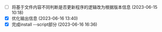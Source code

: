 - [ ] 将基于文件内容不同判断是否更新程序的逻辑改为根据版本信息 (2023-06-15 10:18)
- [X] 优化输出信息 (2023-06-16 13:40)
- [X] 完成install --script部分 (2023-06-16 16:36)
